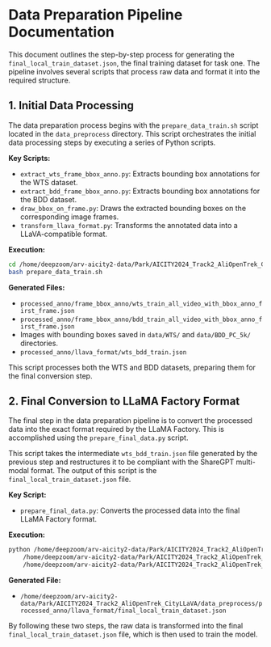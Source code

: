# Data Preparation Pipeline Documentation

This document outlines the step-by-step process for generating the `final_local_train_dataset.json`, the final training dataset for task one. The pipeline involves several scripts that process raw data and format it into the required structure.

## 1. Initial Data Processing

The data preparation process begins with the `prepare_data_train.sh` script located in the `data_preprocess` directory. This script orchestrates the initial data processing steps by executing a series of Python scripts.

**Key Scripts:**

*   `extract_wts_frame_bbox_anno.py`: Extracts bounding box annotations for the WTS dataset.
*   `extract_bdd_frame_bbox_anno.py`: Extracts bounding box annotations for the BDD dataset.
*   `draw_bbox_on_frame.py`: Draws the extracted bounding boxes on the corresponding image frames.
*   `transform_llava_format.py`: Transforms the annotated data into a LLaVA-compatible format.

**Execution:**

```bash
cd /home/deepzoom/arv-aicity2-data/Park/AICITY2024_Track2_AliOpenTrek_CityLLaVA/data_preprocess
bash prepare_data_train.sh
```

**Generated Files:**

*   `processed_anno/frame_bbox_anno/wts_train_all_video_with_bbox_anno_first_frame.json`
*   `processed_anno/frame_bbox_anno/bdd_train_all_video_with_bbox_anno_first_frame.json`
*   Images with bounding boxes saved in `data/WTS/` and `data/BDD_PC_5k/` directories.
*   `processed_anno/llava_format/wts_bdd_train.json`

This script processes both the WTS and BDD datasets, preparing them for the final conversion step.

## 2. Final Conversion to LLaMA Factory Format

The final step in the data preparation pipeline is to convert the processed data into the exact format required by the LLaMA Factory. This is accomplished using the `prepare_final_data.py` script.

This script takes the intermediate `wts_bdd_train.json` file generated by the previous step and restructures it to be compliant with the ShareGPT multi-modal format. The output of this script is the `final_local_train_dataset.json` file.

**Key Script:**

*   `prepare_final_data.py`: Converts the processed data into the final LLaMA Factory format.

**Execution:**

```bash
python /home/deepzoom/arv-aicity2-data/Park/AICITY2024_Track2_AliOpenTrek_CityLLaVA/data_preprocess/prepare_final_data.py \
    /home/deepzoom/arv-aicity2-data/Park/AICITY2024_Track2_AliOpenTrek_CityLLaVA/data_preprocess/processed_anno/llava_format/wts_bdd_train.json \
    /home/deepzoom/arv-aicity2-data/Park/AICITY2024_Track2_AliOpenTrek_CityLLaVA/data_preprocess/processed_anno/llava_format/final_local_train_dataset.json
```

**Generated File:**

*   `/home/deepzoom/arv-aicity2-data/Park/AICITY2024_Track2_AliOpenTrek_CityLLaVA/data_preprocess/processed_anno/llava_format/final_local_train_dataset.json`

By following these two steps, the raw data is transformed into the final `final_local_train_dataset.json` file, which is then used to train the model.